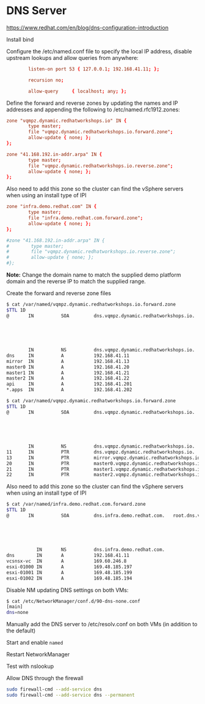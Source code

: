 # DNS Server

<https://www.redhat.com/en/blog/dns-configuration-introduction>

Install bind

Configure the /etc/named.conf file to specify the local IP address, disable upstream lookups and allow queries from anywhere:

```conf
        listen-on port 53 { 127.0.0.1; 192.168.41.11; };

        recursion no;

        allow-query     { localhost; any; };
```

Define the forward and reverse zones by updating the names and IP addresses and appending the following to /etc/named.rfc1912.zones:

```conf
zone "vqmpz.dynamic.redhatworkshops.io" IN {
        type master;
        file "vqmpz.dynamic.redhatworkshops.io.forward.zone";
        allow-update { none; };
};

zone "41.168.192.in-addr.arpa" IN {
        type master;
        file "vqmpz.dynamic.redhatworkshops.io.reverse.zone";
        allow-update { none; };
};
```

Also need to add this zone so the cluster can find the vSphere servers when using an install type of IPI

```conf
zone "infra.demo.redhat.com" IN {
        type master;
        file "infra.demo.redhat.com.forward.zone";
        allow-update { none; };
};

#zone "41.168.192.in-addr.arpa" IN {
#        type master;
#        file "vqmpz.dynamic.redhatworkshops.io.reverse.zone";
#        allow-update { none; };
#};
```

**Note:** Change the domain name to match the supplied demo platform domain and the reverse IP to match the supplied range.

Create the forward and reverse zone files

```bash
$ cat /var/named/vqmpz.dynamic.redhatworkshops.io.forward.zone
$TTL 1D
@       IN          SOA         dns.vqmpz.dynamic.redhatworkshops.io.   root.dns.vqmpz.dynamic.redhatworkshops.io. (
                                                                                    0       ; serial
                                                                                    1D      ; refresh
                                                                                    1H      ; retry
                                                                                    1W      ; expire
                                                                                    1H )     ; minimum
        IN          NS          dns.vqmpz.dynamic.redhatworkshops.io.
dns     IN          A           192.168.41.11   
mirror  IN          A           192.168.41.13            
master0 IN          A           192.168.41.20    
master1 IN          A           192.168.41.21    
master2 IN          A           192.168.41.22
api     IN          A           192.168.41.201
*.apps  IN          A           192.168.41.202
```

```bash
$ cat /var/named/vqmpz.dynamic.redhatworkshops.io.forward.zone
$TTL 1D
@       IN          SOA         dns.vqmpz.dynamic.redhatworkshops.io.   root.dns.vqmpz.dynamic.redhatworkshops.io. (
                                                                                    0       ; serial
                                                                                    1D      ; refresh
                                                                                    1H      ; retry
                                                                                    1W      ; expire
                                                                                    1H )    ; minimum
        IN          NS          dns.vqmpz.dynamic.redhatworkshops.io.
11      IN          PTR         dns.vqmpz.dynamic.redhatworkshops.io.  
13      IN          PTR         mirror.vqmpz.dynamic.redhatworkshops.io.                
20      IN          PTR         master0.vqmpz.dynamic.redhatworkshops.io. 
21      IN          PTR         master1.vqmpz.dynamic.redhatworkshops.io. 
22      IN          PTR         master2.vqmpz.dynamic.redhatworkshops.io. 
```

Also need to add this zone so the cluster can find the vSphere servers when using an install type of IPI

```bash
$ cat /var/named/infra.demo.redhat.com.forward.zone
$TTL 1D
@       IN          SOA         dns.infra.demo.redhat.com.   root.dns.vinfra.demo.redhat.com. (
                                                                                    0       ; serial
                                                                                    1D      ; refresh
                                                                                    1H      ; retry
                                                                                    1W      ; expire
                                                                                    1H )     ; minimum
           IN       NS          dns.infra.demo.redhat.com.
dns        IN       A           192.168.41.11   
vcsnsx-vc  IN       A           169.60.246.8  
esxi-01000 IN       A           169.48.185.197
esxi-01001 IN       A           169.48.185.199
esxi-01002 IN       A           169.48.185.194
```

Disable NM updating DNS settings on both VMs:

```bash
$ cat /etc/NetworkManager/conf.d/90-dns-none.conf
[main]
dns=none
```

Manually add the DNS server to /etc/resolv.conf on both VMs (in addition to the default)

Start and enable `named`

Restart NetworkManager

Test with nslookup

Allow DNS through the firewall

```bash
sudo firewall-cmd --add-service dns
sudo firewall-cmd --add-service dns --permanent
```
